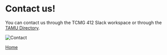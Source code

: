 # Contact us!

You can contact us through the TCMG 412 Slack workspace or through the [TAMU Directory](https://directory.tamu.edu).

![Contact](https://bluewolfcleaner.com/wp-content/uploads/2017/08/contact-us-icons.jpg)

[Home](index.md)